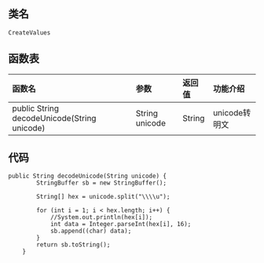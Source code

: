 ## 类名

```
CreateValues
```

## 函数表

| 函数名 | 参数 | 返回值 | 功能介绍 |
| :--- | :--- | :--- | :--- |
| public String decodeUnicode\(String unicode\) | String unicode | String | unicode转明文 |

## 代码

```
public String decodeUnicode(String unicode) {
        StringBuffer sb = new StringBuffer();

        String[] hex = unicode.split("\\\\u");

        for (int i = 1; i < hex.length; i++) {
            //System.out.println(hex[i]);
            int data = Integer.parseInt(hex[i], 16);
            sb.append((char) data);
        }
        return sb.toString();
    }

```



